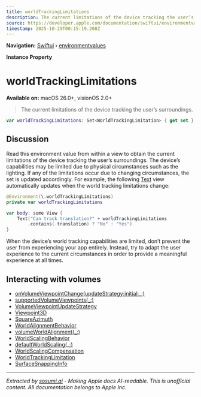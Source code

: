 ```yaml
---
title: worldTrackingLimitations
description: The current limitations of the device tracking the user’s surroundings.
source: https://developer.apple.com/documentation/swiftui/environmentvalues/worldtrackinglimitations
timestamp: 2025-10-29T00:15:19.208Z
---
```


**Navigation:** [Swiftui](/documentation/swiftui) › [environmentvalues](/documentation/swiftui/environmentvalues)

**Instance Property**

# worldTrackingLimitations

**Available on:** macOS 26.0+, visionOS 2.0+

> The current limitations of the device tracking the user’s surroundings.

```swift
var worldTrackingLimitations: Set<WorldTrackingLimitation> { get set }
```

## Discussion

Read this environment value from within a view to obtain the current limitations of the device tracking the user’s surroundings. The device’s capabilities may be limited due to physical circumstances such as the lighting. If any of the limitations occur due to changing circumstances, the set is updated accordingly. For example, the following [Text](/documentation/swiftui/text) view automatically updates when the world tracking limitations change:

```swift
@Environment(\.worldTrackingLimitations)
private var worldTrackingLimitations

var body: some View {
    Text("Can track translation?" + worldTrackingLimitations
        .contains(.translation) ? "No" : "Yes")
}
```

When the device’s world tracking capabilities are limited, don’t prevent the user from experiencing your app entirely. Instead, try to adapt the user experience to the current circumstances in order to provide a meaningful experience at all times.

## Interacting with volumes

- [onVolumeViewpointChange(updateStrategy:initial:_:)](/documentation/swiftui/view/onvolumeviewpointchange(updatestrategy:initial:_:))
- [supportedVolumeViewpoints(_:)](/documentation/swiftui/view/supportedvolumeviewpoints(_:))
- [VolumeViewpointUpdateStrategy](/documentation/swiftui/volumeviewpointupdatestrategy)
- [Viewpoint3D](/documentation/swiftui/viewpoint3d)
- [SquareAzimuth](/documentation/swiftui/squareazimuth)
- [WorldAlignmentBehavior](/documentation/swiftui/worldalignmentbehavior)
- [volumeWorldAlignment(_:)](/documentation/swiftui/scene/volumeworldalignment(_:))
- [WorldScalingBehavior](/documentation/swiftui/worldscalingbehavior)
- [defaultWorldScaling(_:)](/documentation/swiftui/scene/defaultworldscaling(_:))
- [WorldScalingCompensation](/documentation/swiftui/worldscalingcompensation)
- [WorldTrackingLimitation](/documentation/swiftui/worldtrackinglimitation)
- [SurfaceSnappingInfo](/documentation/swiftui/surfacesnappinginfo)

---

*Extracted by [sosumi.ai](https://sosumi.ai) - Making Apple docs AI-readable.*
*This is unofficial content. All documentation belongs to Apple Inc.*
